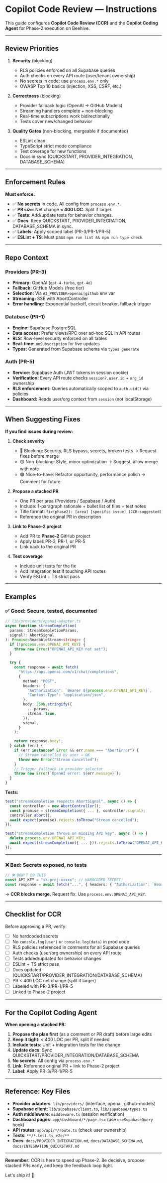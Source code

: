 # Copilot Code Review — Instructions

This guide configures **Copilot Code Review (CCR)** and the **Copilot Coding Agent** for Phase-2 execution on Beehive.

---

## Review Priorities

1. **Security** (blocking)
   - RLS policies enforced on all Supabase queries
   - Auth checks on every API route (user/tenant ownership)
   - No secrets in code; use `process.env.*` only
   - OWASP Top 10 basics (injection, XSS, CSRF, etc.)

2. **Correctness** (blocking)
   - Provider fallback logic (OpenAI → GitHub Models)
   - Streaming handlers complete + non-blocking
   - Real-time subscriptions work bidirectionally
   - Tests cover new/changed behavior

3. **Quality Gates** (non-blocking, mergeable if documented)
   - ESLint clean
   - TypeScript strict mode compliance
   - Test coverage for new functions
   - Docs in sync (QUICKSTART, PROVIDER_INTEGRATION, DATABASE_SCHEMA)

---

## Enforcement Rules

**Must enforce:**
- ✅ **No secrets** in code. All config from `process.env.*`.
- ✅ **PR size**: Net change **< 400 LOC**. Split if larger.
- ✅ **Tests**: Add/update tests for behavior changes.
- ✅ **Docs**: Keep QUICKSTART, PROVIDER_INTEGRATION, DATABASE_SCHEMA in sync.
- ✅ **Labels**: Apply scoped label (PR-3/PR-1/PR-5).
- ✅ **ESLint + TS**: Must pass `npm run lint && npm run type-check`.

---

## Repo Context

### Providers (PR-3)
- **Primary:** OpenAI (`gpt-4-turbo`, `gpt-4o`)
- **Fallback:** GitHub Models (free tier)
- **Selection:** Via `AI_PROVIDER=openai|github` env var
- **Streaming:** SSE with AbortController
- **Error handling:** Exponential backoff, circuit breaker, fallback trigger

### Database (PR-1)
- **Engine:** Supabase PostgreSQL
- **Data access:** Prefer views/RPC over ad-hoc SQL in API routes
- **RLS:** Row-level security enforced on all tables
- **Real-time:** `onSubscription` for live updates
- **Types:** Generated from Supabase schema via `types generate`

### Auth (PR-5)
- **Service:** Supabase Auth (JWT tokens in session cookie)
- **Verification:** Every API route checks `session?.user.id` + `org_id` ownership
- **RLS enforcement:** Queries automatically scoped to `auth.uid()` via policies
- **Dashboard:** Reads user/org context from `session` (not localStorage)

---

## When Suggesting Fixes

**If you find issues during review:**

1. **Check severity**
   - 🔴 Blocking: Security, RLS bypass, secrets, broken tests → Request fixes before merge
   - 🟡 Non-blocking: Style, minor optimization → Suggest, allow merge with note
   - 🟢 Nice-to-have: Refactor opportunity, performance polish → Comment for future

2. **Propose a stacked PR**
   - One PR per area (Providers / Supabase / Auth)
   - Include: 1-paragraph rationale + bullet list of files + test notes
   - Title format: `fix(phase2): [area] [specific issue] (CCR-suggested)`
   - Reference the original PR in description

3. **Link to Phase-2 project**
   - Add PR to **Phase-2** GitHub project
   - Apply label: PR-3, PR-1, or PR-5
   - Link back to the original PR

4. **Test coverage**
   - Include unit tests for the fix
   - Add integration test if touching API routes
   - Verify ESLint + TS strict pass

---

## Examples

### ✅ Good: Secure, tested, documented

```typescript
// lib/providers/openai-adapter.ts
async function streamCompletion(
  params: StreamCompletionParams,
  signal?: AbortSignal
): Promise<ReadableStream<string>> {
  if (!process.env.OPENAI_API_KEY) {
    throw new Error("OPENAI_API_KEY not set");
  }

  try {
    const response = await fetch(
      "https://api.openai.com/v1/chat/completions",
      {
        method: "POST",
        headers: {
          "Authorization": `Bearer ${process.env.OPENAI_API_KEY}`,
          "Content-Type": "application/json",
        },
        body: JSON.stringify({
          ...params,
          stream: true,
        }),
        signal,
      }
    );

    return response.body!;
  } catch (err) {
    if (err instanceof Error && err.name === "AbortError") {
      // Stream cancelled by user → OK
      throw new Error("Stream cancelled");
    }
    // Trigger fallback in provider selector
    throw new Error(`OpenAI error: ${err.message}`);
  }
}
```

**Tests:**
```typescript
test("streamCompletion respects AbortSignal", async () => {
  const controller = new AbortController();
  const promise = streamCompletion({ ... }, controller.signal);
  controller.abort();
  await expect(promise).rejects.toThrow("Stream cancelled");
});

test("streamCompletion throws on missing API key", async () => {
  delete process.env.OPENAI_API_KEY;
  await expect(streamCompletion({ ... })).rejects.toThrow("OPENAI_API_KEY not set");
});
```

---

### ❌ Bad: Secrets exposed, no tests

```typescript
// ❌ DON'T DO THIS
const API_KEY = "sk-proj-xxxxx"; // HARDCODED SECRET!
const response = await fetch("...", { headers: { "Authorization": `Bearer ${API_KEY}` } });
```

→ **CCR blocks merge.** Request fix: Use `process.env.OPENAI_API_KEY`.

---

## Checklist for CCR

Before approving a PR, verify:

- [ ] No hardcoded secrets
- [ ] No `console.log(user)` or `console.log(data)` in prod code
- [ ] RLS policies referenced in comments for all Supabase queries
- [ ] Auth checks (user/org ownership) on every API route
- [ ] Tests added/updated for behavior changes
- [ ] ESLint + TS strict pass
- [ ] Docs updated (QUICKSTART/PROVIDER_INTEGRATION/DATABASE_SCHEMA)
- [ ] PR < 400 LOC net change (split if larger)
- [ ] Labeled with PR-3/PR-1/PR-5
- [ ] Linked to Phase-2 project

---

## For the Copilot Coding Agent

**When opening a stacked PR:**

1. **Propose the plan first** (as a comment or PR draft) before large edits
2. **Keep it tight**: < 400 LOC per PR, split if needed
3. **Include tests**: Unit + integration tests for the change
4. **Update docs**: Sync QUICKSTART/PROVIDER_INTEGRATION/DATABASE_SCHEMA
5. **No secrets**: All config via `process.env.*`
6. **Link**: Reference original PR + link to Phase-2 project
7. **Label**: Apply PR-3/PR-1/PR-5

---

## Reference: Key Files

- **Provider adapters**: `lib/providers/` (interface, openai, github-models)
- **Supabase client**: `lib/supabase/client.ts`, `lib/supabase/types.ts`
- **Auth middleware**: `middleware.ts` (session verification)
- **Dashboard pages**: `app/dashboard/*/page.tsx` (use `useSupabaseQuery` hook)
- **API routes**: `app/api/*/route.ts` (check user ownership)
- **Tests**: `**/*.test.ts`, `e2e/**`
- **Docs**: `docs/PROVIDER_INTEGRATION.md`, `docs/DATABASE_SCHEMA.md`, `docs/INTEGRATION_QUICKSTART.md`

---

**Remember:** CCR is here to speed up Phase-2. Be decisive, propose stacked PRs early, and keep the feedback loop tight.

Let's ship it! 🚀
